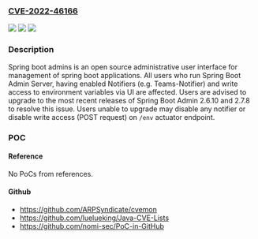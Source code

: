 ### [CVE-2022-46166](https://cve.mitre.org/cgi-bin/cvename.cgi?name=CVE-2022-46166)
![](https://img.shields.io/static/v1?label=Product&message=spring-boot-admin&color=blue)
![](https://img.shields.io/static/v1?label=Version&message=%3D%20%3C%202.6.10%20&color=brighgreen)
![](https://img.shields.io/static/v1?label=Vulnerability&message=CWE-94%3A%20Improper%20Control%20of%20Generation%20of%20Code%20('Code%20Injection')&color=brighgreen)

### Description

Spring boot admins is an open source administrative user interface for management of spring boot applications. All users who run Spring Boot Admin Server, having enabled Notifiers (e.g. Teams-Notifier) and write access to environment variables via UI are affected. Users are advised to upgrade to the most recent releases of Spring Boot Admin 2.6.10 and 2.7.8 to resolve this issue. Users unable to upgrade may disable any notifier or disable write access (POST request) on `/env` actuator endpoint.

### POC

#### Reference
No PoCs from references.

#### Github
- https://github.com/ARPSyndicate/cvemon
- https://github.com/luelueking/Java-CVE-Lists
- https://github.com/nomi-sec/PoC-in-GitHub

